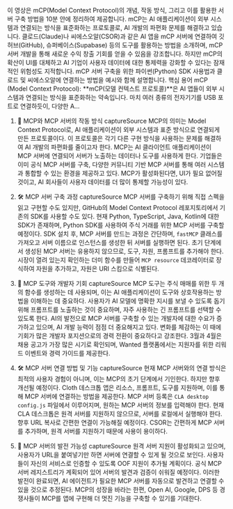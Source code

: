 이 영상은 mCP(Model Context Protocol)의 개념, 작동 방식, 그리고 이를 활용한 서버 구축 방법을 10분 안에 정리하여 제공합니다. mCP는 AI 애플리케이션이 외부 시스템과 연결되는 방식을 표준화하는 프로토콜로, AI 개발의 파편화 문제를 해결하고 있습니다. 클로드(Claude)나 씨에스오알(CSOR)과 같은 AI 앱을 mCP 서버에 연결하여 깃허브(GitHub), 슈퍼베이스(Supabase) 등의 도구를 활용하는 방법을 소개하며, mCP 서버 개발을 통해 새로운 수익 창출 기회를 얻을 수 있음을 강조합니다. 하지만 mCP의 확산이 UI를 대체하고 AI 기업이 사용자 데이터에 대한 통제력을 강화할 수 있다는 잠재적인 위험성도 지적합니다. mCP 서버 구축을 위한 파이썬(Python) SDK 사용법과 클로드 및 씨에스오알에 연결하는 방법을 예시와 함께 설명합니다.
핵심 용어
mCP (Model Context Protocol): **mCP(모델 컨텍스트 프로토콜)**은 AI 앱들이 외부 시스템과 연결되는 방식을 표준화하는 약속입니다. 마치 여러 종류의 전자기기를 USB 포트로 연결하듯이, 다양한 A...
1. 🌟 MCP와 MCP 서버의 작동 방식
captureSource
MCP의 의미는 Model Context Protocol로, AI 애플리케이션이 외부 시스템과 표준 방식으로 연결되게 만든 프로토콜이다. 
이 프로토콜은 각기 다른 구현 방식을 사용하는 문제를 해결하여 AI 개발의 파편화를 줄이고자 한다. 
MCP는 AI 클라이언트 애플리케이션이 MCP 서버에 연결되어 서버가 노출하는 데이터나 도구를 사용하게 한다. 
기업들은 이미 공식 MCP 서버를 구축, 다양한 커뮤니티 기반 MCP 서버를 통해 여러 시스템과 통합할 수 있는 환경을 제공하고 있다. 
MCP가 활성화된다면, UI가 필요 없어질 것이고, AI 회사들이 사용자 데이터를 더 많이 통제할 가능성이 있다. 

2. 🛠️ MCP 서버 구축 과정
captureSource
MCP 서버를 구축하기 위해 직접 스펙을 읽고 구현할 수도 있지만, GitHub의 Model Context Protocol 레포지토리에서 기존의 SDK를 사용할 수도 있다.
현재 Python, TypeScript, Java, Kotlin에 대한 SDK가 존재하며, Python SDK를 사용하여 주식 거래를 위한 MCP 서버를 구축할 예정이다.
SDK 설치 후, MCP 서버를 만드는 과정은 간단하며, `fastMCP` 클래스를 가져오고 서버 이름으로 인스턴스를 생성한 뒤 서버를 실행하면 된다.
초기 단계에서 생성된 MCP 서버는 유용하지 않으므로, 도구, 자원, 프롬프트를 추가해야 한다.
시장이 열려 있는지 확인하는 더미 함수를 만들어 `MCP resource` 데코레이터로 장식하여 자원을 추가하고, 자원은 URI 스킴으로 식별된다.

3. 🚀 MCP 도구와 개발자 기회
captureSource
MCP 도구는 주식 매매를 위한 두 개의 함수를 생성하는 데 사용되며, 이는 AI 애플리케이션이 도구와 상호작용하는 방법을 이해하는 데 중요하다.
사용자가 AI 모델에 명확한 지시를 보낼 수 있도록 돕기 위해 프롬프트를 노출하는 것이 중요하며, 자주 사용하는 긴 프롬프트를 선택할 수 있도록 한다.
AI의 발전으로 MCP 서버를 구축할 수 있는 개발자에 대한 수요가 증가하고 있으며, AI 개발 능력이 점점 더 중요해지고 있다.
변화를 체감하는 이 때에 기회가 많은 개발자 포지션으로의 경력 전환이 중요하다고 강조한다.
3월과 4월은 채용 공고가 가장 많은 시기로 확인되며, Wanted 플랫폼에서는 지원자를 위한 리워드 이벤트와 경력 가이드를 제공한다.

4. 🛠️ MCP 서버 연결 방법 및 기능
captureSource
현재 MCP 서버와의 연결 방식은 최적의 사용자 경험이 아니며, 이는 MCP의 초기 단계에서 기인한다. 하지만 향후 개선될 예정이다.
Cloth 데스크톱 앱은 리소스, 프롬프트, 도구를 지원하며, 이를 통해 MCP 서버에 연결하는 방법을 제공한다.
MCP 서버 등록은 `CLA desktop config.js` 파일에서 이루어지며, 원하는 MCP 서버의 정보를 입력해야 한다.
현재 CLA 데스크톱은 원격 서버를 지원하지 않으므로, 서버를 로컬에서 실행해야 한다. 향후 URL 복사로 간편한 연결이 가능해질 예정이다.
CSOR는 간편하게 MCP 서버를 추가하며, 원격 서버를 지원하기 때문에 사용이 용이하다.

5. 🚀 MCP 서버의 발전 가능성
captureSource
원격 서버 지원이 활성화되고 있으며, 사용자가 URL을 붙여넣기만 하면 서버에 연결할 수 있게 될 것으로 보인다.
사용자들이 자신의 서비스로 인증할 수 있도록 OOF 지원이 추가될 계획이다.
공식 MCP 서버 레지스트리가 계획되어 있어 서버의 발견과 검증이 쉬워질 예정이다.
이러한 발전이 완료되면, AI 에이전트가 필요한 MCP 서버를 자동으로 발견하고 연결할 수 있을 것으로 추정된다.
MCP의 성장을 바라는 한편, Open AI, Google, DPS 등 경쟁사들이 MCP를 앱에 구현해 더 멋진 기능을 구축할 수 있기를 기대한다.


